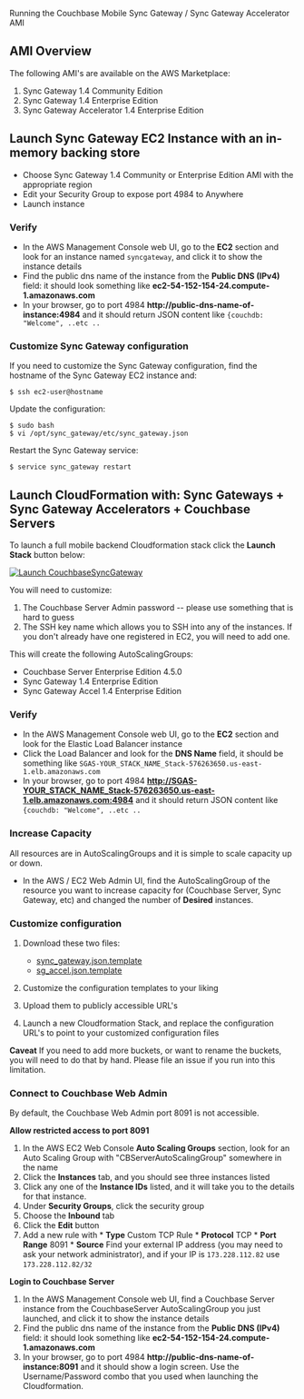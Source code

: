 
Running the Couchbase Mobile Sync Gateway / Sync Gateway Accelerator AMI

## AMI Overview

The following AMI's are available on the AWS Marketplace:

1. Sync Gateway 1.4 Community Edition
1. Sync Gateway 1.4 Enterprise Edition
1. Sync Gateway Accelerator 1.4 Enterprise Edition

## Launch Sync Gateway EC2 Instance with an in-memory backing store

* Choose Sync Gateway 1.4 Community or Enterprise Edition AMI with the appropriate region
* Edit your Security Group to expose port 4984 to Anywhere
* Launch instance

### Verify

* In the AWS Management Console web UI, go to the **EC2** section and look for an instance named `syncgateway`, and click it to show the instance details
* Find the public dns name of the instance from the **Public DNS (IPv4)** field: it should look something like **ec2-54-152-154-24.compute-1.amazonaws.com**
* In your browser, go to port 4984 **http://public-dns-name-of-instance:4984** and it should return JSON content like `{couchdb: "Welcome", ..etc ..`

### Customize Sync Gateway configuration

If you need to customize the Sync Gateway configuration, find the hostname of the Sync Gateway EC2 instance and:

```
$ ssh ec2-user@hostname
```

Update the configuration:

```
$ sudo bash
$ vi /opt/sync_gateway/etc/sync_gateway.json
```

Restart the Sync Gateway service:

```
$ service sync_gateway restart
```

## Launch CloudFormation with: Sync Gateways + Sync Gateway Accelerators + Couchbase Servers

To launch a full mobile backend Cloudformation stack click the **Launch Stack** button below:

[![Launch CouchbaseSyncGateway](https://s3.amazonaws.com/cloudformation-examples/cloudformation-launch-stack.png)](https://console.aws.amazon.com/cloudformation/home?region=us-east-1#/stacks/new?stackName=CouchbaseSyncGateway&templateURL=http://cbmobile-aws.s3.amazonaws.com/cloudformation-templates/SyncGateway1.4.0/generated_cloudformation_template.json)

You will need to customize:

1. The Couchbase Server Admin password -- please use something that is hard to guess
1. The SSH key name which allows you to SSH into any of the instances.  If you don't already have one registered in EC2, you will need to add one.

This will create the following AutoScalingGroups:

- Couchbase Server Enterprise Edition 4.5.0
- Sync Gateway 1.4 Enterprise Edition
- Sync Gateway Accel 1.4 Enterprise Edition

### Verify

* In the AWS Management Console web UI, go to the **EC2** section and look for the Elastic Load Balancer instance
* Click the Load Balancer and look for the **DNS Name** field, it should be something like `SGAS-YOUR_STACK_NAME_Stack-576263650.us-east-1.elb.amazonaws.com`
* In your browser, go to port 4984 **http://SGAS-YOUR_STACK_NAME_Stack-576263650.us-east-1.elb.amazonaws.com:4984** and it should return JSON content like `{couchdb: "Welcome", ..etc ..`

### Increase Capacity

All resources are in AutoScalingGroups and it is simple to scale capacity up or down.

* In the AWS / EC2 Web Admin UI, find the AutoScalingGroup of the resource you want to increase capacity for (Couchbase Server, Sync Gateway, etc) and changed the number of **Desired** instances.

### Customize configuration

1. Download these two files:

    * [sync_gateway.json.template](http://cbmobile-aws.s3.amazonaws.com/cloudformation-sync-gateway-config/SyncGateway1.4.0/sync_gateway.json.template)
    * [sg_accel.json.template](http://cbmobile-aws.s3.amazonaws.com/cloudformation-sync-gateway-config/SyncGateway1.4.0/sg_accel.json.template)

1. Customize the configuration templates to your liking
1. Upload them to publicly accessible URL's
1. Launch a new Cloudformation Stack, and replace the configuration URL's to point to your customized configuration files

**Caveat** If you need to add more buckets, or want to rename the buckets, you will need to do that by hand.  Please file an issue if you run into this limitation.

### Connect to Couchbase Web Admin

By default, the Couchbase Web Admin port 8091 is not accessible.

**Allow restricted access to port 8091**

1. In the AWS EC2 Web Console **Auto Scaling Groups** section, look for an Auto Scaling Group with "CBServerAutoScalingGroup" somewhere in the name
1. Click the **Instances** tab, and you should see three instances listed
1. Click any one of the **Instance IDs** listed, and it will take you to the details for that instance.
1. Under **Security Groups**, click the security group
1. Choose the **Inbound** tab
1. Click the **Edit** button
1. Add a new rule with
       * **Type** Custom TCP Rule
       * **Protocol** TCP
       * **Port Range** 8091
       * **Source** Find your external IP address (you may need to ask your network administrator), and if your IP is `173.228.112.82` use `173.228.112.82/32`

**Login to Couchbase Server**

1. In the AWS Management Console web UI, find a Couchbase Server instance from the CouchbaseServer AutoScalingGroup you just launched, and click it to show the instance details
1. Find the public dns name of the instance from the **Public DNS (IPv4)** field: it should look something like **ec2-54-152-154-24.compute-1.amazonaws.com**
1. In your browser, go to port 4984 **http://public-dns-name-of-instance:8091** and it should show a login screen.  Use the Username/Password combo that you used when launching the Cloudformation.


